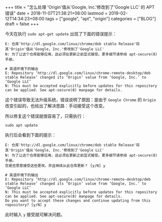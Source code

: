 +++
title = "怎么处理 'Origin'值从'Google, Inc.'修改到了'Google LLC' 的 APT 错误"
date = 2018-11-07T21:38:21+08:00
lastmod = 2019-02-12T14:34:23+08:00
tags = ["google", "apt", "origin"]
categories = ["BLOG"]
draft = false
+++

今天在执行 `sudo apt-get update` 出现了下面的错误提示：

```shell
E: 仓库'http://dl.google.com/linux/chrome/deb stable Release'将其'Origin'值从'Google, Inc.'修改到了'Google LLC'
N: 为了让这个仓库能够应用，这必须在更新之前显式接受。更多细节请参阅 apt-secure(8) 手册。

# 英语环境下的输出
E: Repository ‘http://dl.google.com/linux/chrome-remote-desktop/deb stable Release’ changed its ‘Origin’ value from ‘Google, Inc.’ to ‘Google LLC’
N: This must be accepted explicitly before updates for this repository can be applied. See apt-secure(8) manpage for details.
```

这个错误导致无法升级系统，错误说明了原因：是由于 `Google Chrome` 的 `Origin` 改变引起的，也给出了解决思路：手动接受这个改变。

<!--more-->

所以修复这个错误就很容易了，只需执行：

```shell
sudo apt update
```

执行后会看到下面的提示：

```shell
E: 仓库'http://dl.google.com/linux/chrome/deb stable Release'将其'Origin'值从'Google, Inc.'修改到了'Google LLC'
N: 为了让这个仓库能够应用，这必须在更新之前显式接受。更多细节请参阅 apt-secure(8) 手册。
您是否愿意接受这些更改，并且继续从此仓库更新？ [y/N] y

# 英语环境下的输出
E: Repository ‘http://dl.google.com/linux/chrome-remote-desktop/deb stable Release’ changed its ‘Origin’ value from ‘Google, Inc.’ to ‘Google LLC’
N: This must be accepted explicitly before updates for this repository can be applied. See apt-secure(8) manpage for details.
Do you want to accept these changes and continue updating from this repository? [y/N] y
```

此时输入 `y` 接受就可解决问题。

